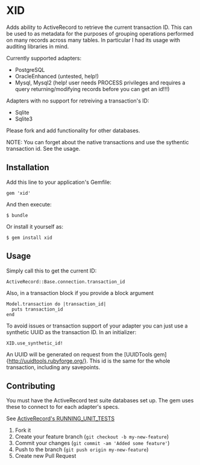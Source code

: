 # XID

Adds ability to ActiveRecord to retrieve the current transaction ID. This can be used to as metadata
for the purposes of grouping operations performed on many records across many tables. In particular I
had its usage with auditing libraries in mind.

Currently supported adapters:

- PostgreSQL
- OracleEnhanced (untested, help!)
- Mysql, Mysql2 (help! user needs PROCESS privileges and requires a query returning/modifying records before you can get an id!!!)

Adapters with no support for retreiving a transaction's ID:

- Sqlite
- Sqlite3

Please fork and add functionality for other databases.

NOTE: You can forget about the native transactions and use the sythentic transaction id. See the usage.


## Installation

Add this line to your application's Gemfile:

    gem 'xid'

And then execute:

    $ bundle

Or install it yourself as:

    $ gem install xid 

## Usage

Simply call this to get the current ID:

    ActiveRecord::Base.connection.transaction_id

Also, in a transaction block if you provide a block argument

    Model.transaction do |transaction_id|
      puts transaction_id
    end

To avoid issues or transaction support of your adapter you can just use a synthetic UUID as the transaction ID. In an initializer:

    XID.use_synthetic_id!

An UUID will be generated on request from the [UUIDTools gem]{http://uuidtools.rubyforge.org/}. This id is the same for the whole transaction, including any savepoints.


## Contributing

You must have the ActiveRecord test suite databases set up. The gem uses these to connect to
for each adapter's specs. 

See [ActiveRecord's RUNNING_UNIT_TESTS](https://github.com/rails/rails/blob/master/activerecord/RUNNING_UNIT_TESTS)

1. Fork it
2. Create your feature branch (`git checkout -b my-new-feature`)
3. Commit your changes (`git commit -am 'Added some feature'`)
4. Push to the branch (`git push origin my-new-feature`)
5. Create new Pull Request
